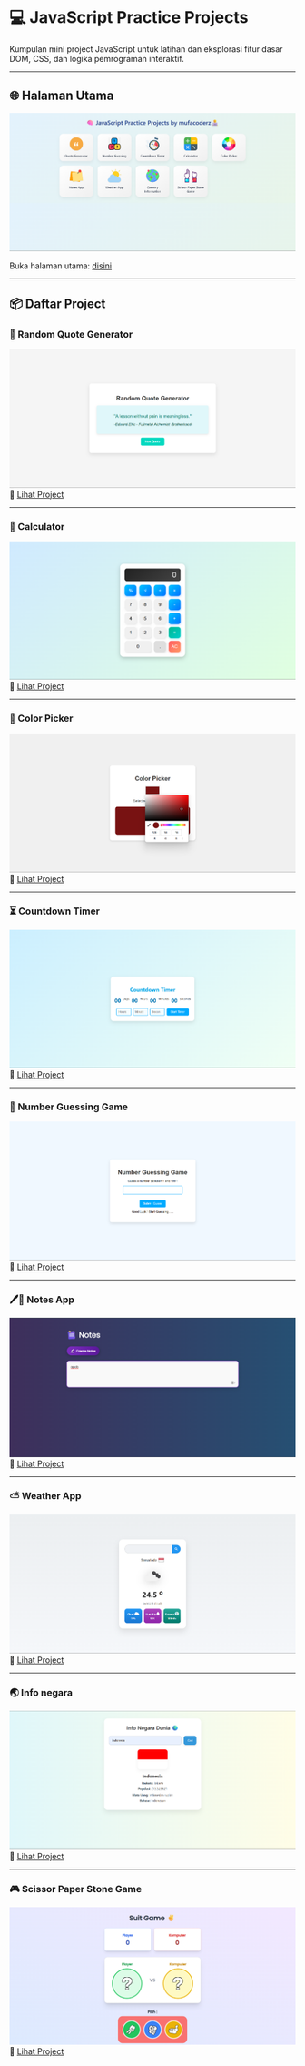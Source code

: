 
# 💻 JavaScript Practice Projects

Kumpulan mini project JavaScript  untuk latihan dan eksplorasi fitur dasar DOM, CSS, dan logika pemrograman interaktif.

---

## 🌐 Halaman Utama

![Routing Preview](preview/main-preview.png)

Buka halaman utama: [disini](https://mufacoderz.github.io/Javascript-Practice-Project/)

---

## 📦 Daftar Project

### 📝 Random Quote Generator
![Preview](preview/quote-preview.png)  
🔗 [Lihat Project](projects/Random%20Quote%20Generator/index.html)

---

### 🔢 Calculator
![Preview](preview/calculator-preview.png)  
🔗 [Lihat Project](projects/Calculator/index.html)

---

### 🎨 Color Picker
![Preview](preview/color-preview.png)  
🔗 [Lihat Project](projects/Color%20Picker/index.html)

---

### ⏳ Countdown Timer
![Preview](preview/timer-preview.png)  
🔗 [Lihat Project](projects/Countdown%20Timer/index.html)

---

### 🎯 Number Guessing Game
![Preview](preview/number-preview.png)  
🔗 [Lihat Project](projects/Number%20Guessing/index.html)

---

### 🖊📝 Notes App
![Preview](preview/notes-preview.png) 
🔗 [Lihat Project](projects/notes%20app/index.html)

---

### ⛅ Weather App
![Preview](preview/weather-preview.png) 
🔗 [Lihat Project](projects/Weather%20app/index.html)

---

### 🌏 Info negara
![Preview](preview/negara-preview.png) 
🔗 [Lihat Project](projects/Info%20Negara/index.html)

---

### 🎮 Scissor Paper Stone Game
![Preview](preview/scissor-preview.png) 
🔗 [Lihat Project](https://mufacoderz.github.io/Suit-Game/)


